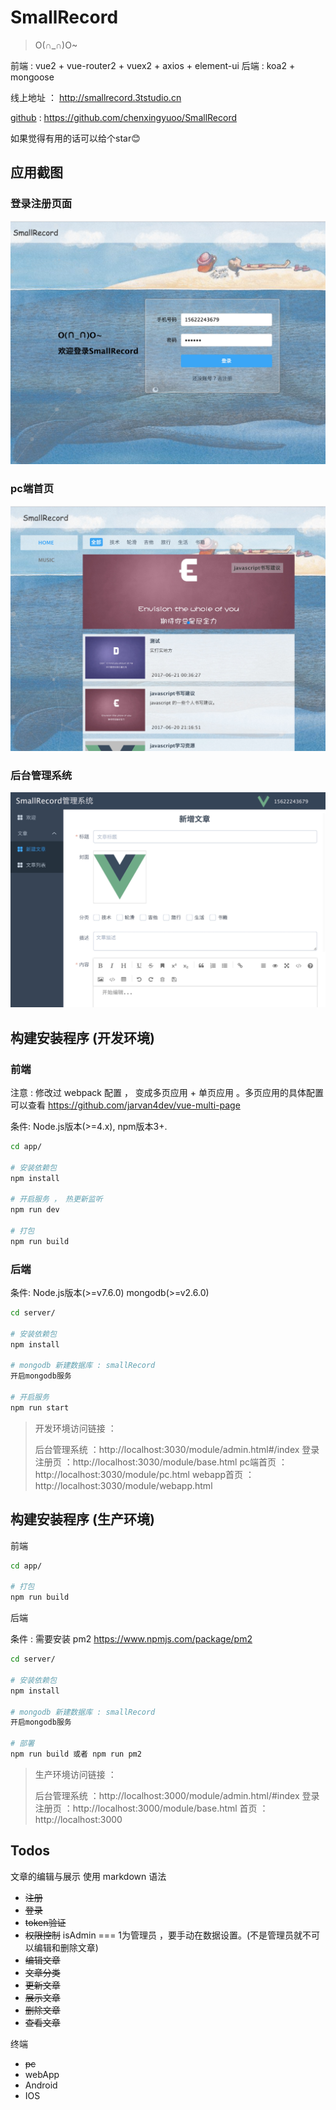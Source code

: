 # SmallRecord

> O(∩_∩)O~

前端 : vue2 + vue-router2 + vuex2 + axios + element-ui
后端 : koa2 + mongoose

线上地址 ： http://smallrecord.3tstudio.cn

[github](https://github.com/chenxingyuoo/SmallRecord) : https://github.com/chenxingyuoo/SmallRecord

如果觉得有用的话可以给个star😊

## 应用截图

### 登录注册页面

![](https://github.com/chenxingyuoo/markdown-image/blob/master/smallRecord/base.jpeg?raw=true)

### pc端首页

![](https://github.com/chenxingyuoo/markdown-image/blob/master/smallRecord/pc.jpeg?raw=true)

### 后台管理系统

![](https://github.com/chenxingyuoo/markdown-image/blob/master/smallRecord/admin.jpeg?raw=true)

## 构建安装程序 (开发环境)

### 前端

注意 : 修改过 webpack 配置 ， 变成多页应用 + 单页应用 。多页应用的具体配置可以查看 https://github.com/jarvan4dev/vue-multi-page

条件: Node.js版本(>=4.x), npm版本3+.

``` bash
cd app/

# 安装依赖包
npm install

# 开启服务 ， 热更新监听
npm run dev

# 打包
npm run build
```

### 后端

条件: Node.js版本(>=v7.6.0) mongodb(>=v2.6.0)

``` bash
cd server/

# 安装依赖包
npm install

# mongodb 新建数据库 : smallRecord
开启mongodb服务

# 开启服务
npm run start
```

> 开发环境访问链接 ：
>
> 后台管理系统 ：http://localhost:3030/module/admin.html#/index
> 登录注册页 ：http://localhost:3030/module/base.html
> pc端首页 ： http://localhost:3030/module/pc.html
> webapp首页 ： http://localhost:3030/module/webapp.html


## 构建安装程序 (生产环境)

前端
``` bash
cd app/

# 打包
npm run build
```

后端

条件 : 需要安装 pm2 https://www.npmjs.com/package/pm2

``` bash
cd server/

# 安装依赖包
npm install

# mongodb 新建数据库 : smallRecord
开启mongodb服务

# 部署
npm run build 或者 npm run pm2

```

> 生产环境访问链接 ：
>
> 后台管理系统 ：http://localhost:3000/module/admin.html/#index
> 登录注册页 ：http://localhost:3000/module/base.html
> 首页 ： http://localhost:3000

## Todos

文章的编辑与展示 使用 markdown 语法

* ~~注册~~
* ~~登录~~
* ~~token验证~~
* ~~权限控制~~ isAdmin === 1为管理员 ，要手动在数据设置。(不是管理员就不可以编辑和删除文章)
* ~~编辑文章~~
* ~~文章分类~~
* ~~更新文章~~
* ~~展示文章~~
* ~~删除文章~~
* ~~查看文章~~

终端

* ~~pc~~
* webApp
* Android
* IOS


